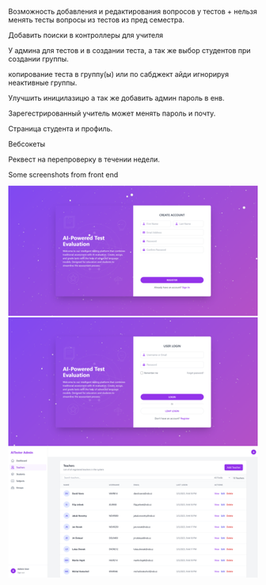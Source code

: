 Возможность добавления и редактирования вопросов у тестов + нельзя менять тесты вопросы из тестов из пред семестра.

Добавить поиски в контроллеры для учителя

У админа для тестов и в создании теста, а так же выбор студентов при создании группы.

копирование теста в группу(ы) или по сабджект айди игнорируя неактивные группы.

Улучшить иницилазицю а так же добавить админ пароль в енв.

Зарегестрированный учитель может менять пароль и почту.

Страница студента и профиль.

Вебсокеты

Реквест на перепроверку в течении недели.

Some screenshots from front end

![fast :) preview](1.png)
![fast :) preview](2.png)
![fast :) preview](3.png)

